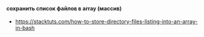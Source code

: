 ####  сохранить список файлов в array (массив)
- https://stacktuts.com/how-to-store-directory-files-listing-into-an-array-in-bash
